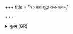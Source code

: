+++
title = "१० ब्रह्म शूद्रा राजन्यानाम्"

+++
<details><summary>मूलम् (GR)</summary>

ब्रह्म शूद्रा राजन्यानां  
ब्रह्मैषाम् उत विक्षदः ।  
ब्रह्मैषां भद्रं सादनं  
ब्रह्मणैषां सभासदः ॥
</details>